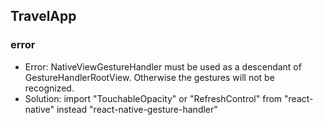 ## TravelApp

### error 
- Error: NativeViewGestureHandler must be used as a descendant of GestureHandlerRootView. Otherwise the gestures will not be recognized.
- Solution: import "TouchableOpacity" or "RefreshControl" from  "react-native" instead "react-native-gesture-handler" 

